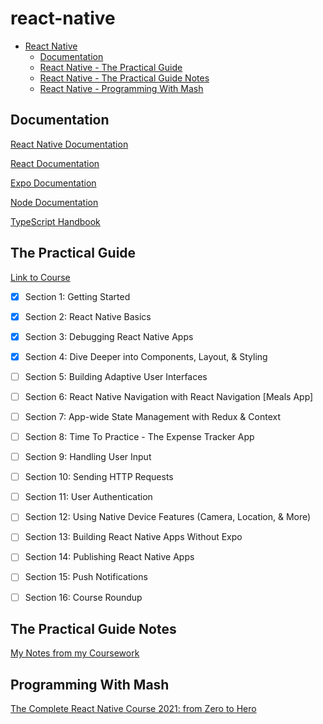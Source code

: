 # react-native

- [React Native](#react-native)
  - [Documentation](#documentation)
  - [React Native - The Practical Guide](#the-practical-guide)
  - [React Native - The Practical Guide Notes](#the-practical-guide-notes)
  - [React Native - Programming With Mash](#programming-with-mash)



## Documentation

[React Native Documentation](https://reactnative.dev/docs/getting-started)

[React Documentation](https://react.dev/learn)

[Expo Documentation](https://docs.expo.dev/)

[Node Documentation](https://nodejs.org/en/docs)

[TypeScript Handbook](https://www.typescriptlang.org/docs/handbook/intro.html)



## The Practical Guide

[Link to Course](https://www.udemy.com/course/react-native-the-practical-guide/)

- [x] Section 1: Getting Started
- [x] Section 2: React Native Basics
- [x] Section 3: Debugging React Native Apps 
- [x] Section 4: Dive Deeper into Components, Layout, & Styling
- [ ] Section 5: Building Adaptive User Interfaces
- [ ] Section 6: React Native Navigation with React Navigation [Meals App]
- [ ] Section 7: App-wide State Management with Redux & Context
- [ ] Section 8: Time To Practice - The Expense Tracker App
- [ ] Section 9: Handling User Input
- [ ] Section 10: Sending HTTP Requests
- [ ] Section 11: User Authentication
- [ ] Section 12: Using Native Device Features (Camera, Location, & More)
- [ ] Section 13: Building React Native Apps Without Expo
- [ ] Section 14: Publishing React Native Apps
- [ ] Section 15: Push Notifications
- [ ] Section 16: Course Roundup



## The Practical Guide Notes

[My Notes from my Coursework](https://github.com/arjunkahlon/react-native-notes)



## Programming With Mash

[The Complete React Native Course 2021: from Zero to Hero](https://www.youtube.com/watch?v=ANdSdIlgsEw)
